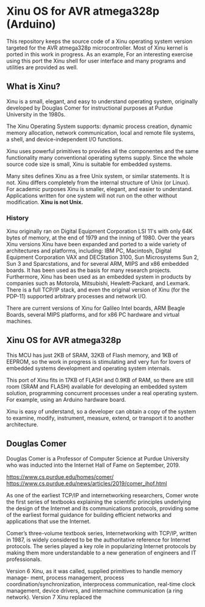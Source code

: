 # Xinu OS for AVR atmega328p (Arduino)

This repository keeps the source code of a Xinu operating system version
targeted for the AVR atmega328p microcontroller.
Most of Xinu kernel is ported in this work in progress. As an example,
For an interesting exercise using this port
the Xinu shell for user interface and many programs and utilities 
are provided as well.

## What is Xinu?

Xinu is a small, elegant, and easy to understand operating system,
originally developed by Douglas Comer for instructional purposes at
Purdue University in the 1980s.

The Xinu Operating System supports: dynamic process creation, dynamic memory allocation, network communication, local and remote file systems, a shell, and device-independent I/O functions. 

Xinu uses powerful primitives to provides all the componentes and the 
same functionality many conventional operating sytems supply.
Since the whole source code size is small, Xinu is suitable 
for embedded systems.  

Many sites defines Xinu as a free Unix system, or similar statements.
It is not. Xinu differs completely
from the internal structure of Unix (or Linux). 
For academic purposes Xinu is smaller, elegant, and easier to understand.
Applications written for one system will not
run on the other without modification. 
**Xinu is not Unix.**

### History

Xinu originally ran on  Digital  Equipment  Corporation
LSI  11's with only 64K bytes of memory, at the end of 1979 
and the inning of 1980. Over the years Xinu versions 
Xinu have been expanded and ported to a wide variety of architectures and platforms, including: IBM PC, 
Macintosh, Digital Equipment Corporation VAX and DECStation 3100, Sun Microsystems Sun 2, 
Sun 3 and Sparcstations, and for several ARM, MIPS and x86 embedded boards.
It has been used as the basis for many research projects. 
Furthermore, Xinu has been used as an embedded system in products 
by companies such as Motorola, Mitsubishi, Hewlett-Packard, and Lexmark. 
There is a full TCP/IP stack, and even the original version of Xinu 
(for the PDP-11) supported arbitrary processes and network I/O.

There are current versions of Xinu for Galileo Intel boards,
ARM Beagle Boards, several MIPS platforms, and for x86 PC hardware 
and virtual machines.

## Xinu OS for AVR atmega328p

This MCU has just 2KB of SRAM, 32KB of Flash memory, and 1KB of EEPROM,
so the work in progress is stimulating and very fun for lovers
of embedded systems development and operating system internals.

This port of Xinu fits in 17KB of FLASH and 0.9KB of RAM, so there
are still room (SRAM and FLASH) available for developing 
an embedded system solution, programming 
concurrent processes under a real operating system. For example,
using an Arduino hardware board.

Xinu is easy of understand, so a developer can obtain a copy 
of the system to examine, modify,
instrument, measure, extend, or transport it to another architecture.

## Douglas Comer

Douglas Comer is a Professor of Computer Science at Purdue University who
was inducted into the Internet Hall of Fame on September, 2019.

https://www.cs.purdue.edu/homes/comer/
https://www.cs.purdue.edu/news/articles/2019/comer_ihof.html

As one of the earliest TCP/IP and internetworking researchers, Comer wrote the first series of textbooks explaining the scientific principles underlying the design of the Internet and its communications protocols, providing some of the earliest formal guidance for building efficient networks and applications that use the Internet. 

Comer’s three-volume textbook series, Internetworking with TCP/IP, written in 1987, is widely considered to be the authoritative reference for Internet protocols. The series played a key role in popularizing Internet protocols by making them more understandable to a new generation of engineers and IT professionals. 

Version 6 Xinu, as
it was called, supplied primitives to handle memory  manage-
ment,          process          management,          process
coordination/synchronization,  interprocess   communication,
real-time clock management, device drivers, and intermachine
communication (a ring network).  Version 7 Xinu replaced the


